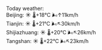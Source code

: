 Today weather:  
Beijing: ☀️   🌡️+18°C 🌬️↑11km/h  
Tianjin: ☀️   🌡️+21°C 🌬️↖30km/h  
Shijiazhuang: ☀️   🌡️+20°C 🌬️↖26km/h  
Tangshan: ☀️   🌡️+22°C 🌬️↖23km/h  
